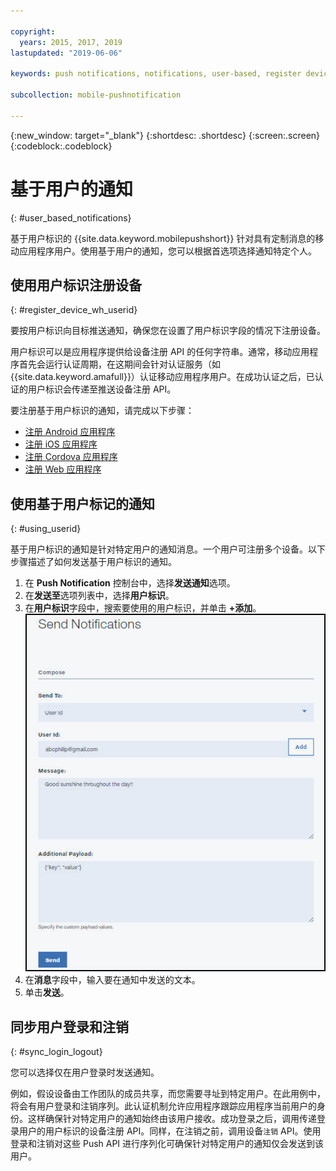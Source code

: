 ```yaml
---

copyright:
  years: 2015, 2017, 2019
lastupdated: "2019-06-06"

keywords: push notifications, notifications, user-based, register device with user ID, synchronize user login and logout

subcollection: mobile-pushnotification

---
```


{:new_window: target="_blank"}
{:shortdesc: .shortdesc}
{:screen:.screen}
{:codeblock:.codeblock}

# 基于用户的通知
{: #user_based_notifications}

基于用户标识的 {{site.data.keyword.mobilepushshort}} 针对具有定制消息的移动应用程序用户。使用基于用户的通知，您可以根据首选项选择通知特定个人。

## 使用用户标识注册设备
{: #register_device_wh_userid}

要按用户标识向目标推送通知，确保您在设置了用户标识字段的情况下注册设备。     

用户标识可以是应用程序提供给设备注册 API 的任何字符串。通常，移动应用程序首先会运行认证周期，在这期间会针对认证服务（如 {{site.data.keyword.amafull}}）认证移动应用程序用户。在成功认证之后，已认证的用户标识会传递至推送设备注册 API。 

要注册基于用户标识的通知，请完成以下步骤：

- [注册 Android 应用程序](https://github.com/ibm-bluemix-mobile-services/bms-clientsdk-android-push/tree/Doc#register-for-notifications)
- [注册 iOS 应用程序](https://github.com/ibm-bluemix-mobile-services/bms-clientsdk-swift-push/tree/Doc#register-for-notifications)
- [注册 Cordova 应用程序](https://github.com/ibm-bluemix-mobile-services/bms-clientsdk-cordova-plugin-push/tree/Doc#register-for-notifications)
- [注册 Web 应用程序](https://github.com/ibm-bluemix-mobile-services/bms-clientsdk-javascript-webpush/blob/Doc/README.md#register-for-notifications)


## 使用基于用户标记的通知 
{: #using_userid}

基于用户标识的通知是针对特定用户的通知消息。一个用户可注册多个设备。以下步骤描述了如何发送基于用户标识的通知。

1. 在 **Push Notification** 控制台中，选择**发送通知**选项。
2. 在**发送至**选项列表中，选择**用户标识**。
3. 在**用户标识**字段中，搜索要使用的用户标识，并单击 **+添加**。![通知屏幕](images/user_notification.jpg "显示“用户标识”字段的“添加”按钮的 Push Notification 控制台")
4. 在**消息**字段中，输入要在通知中发送的文本。
5. 单击**发送**。


## 同步用户登录和注销 
{: #sync_login_logout}

您可以选择仅在用户登录时发送通知。 

例如，假设设备由工作团队的成员共享，而您需要寻址到特定用户。在此用例中，将会有用户登录和注销序列。此认证机制允许应用程序跟踪应用程序当前用户的身份。这样确保针对特定用户的通知始终由该用户接收。成功登录之后，调用传递登录用户的用户标识的设备注册 API。同样，在注销之前，调用设备`注销` API。使用登录和注销对这些 Push API 进行序列化可确保针对特定用户的通知仅会发送到该用户。
